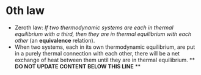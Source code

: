 0th law
=======

* Zeroth law: _If two thermodynamic systems are each in thermal equilibrium with a third, then they are in thermal equilibrium with each other_ (an **equivalence** relation).
* When two systems, each in its own thermodynamic equilibrium, are put in a purely thermal connection with each other, there will be a net exchange of heat between them until they are in thermal equilibrium.
** **DO NOT UPDATE CONTENT BELOW THIS LINE** **


